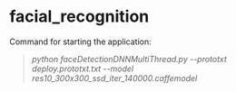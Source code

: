 # facial_recognition
Command for starting the application:<br/> 
> *python faceDetectionDNNMultiThread.py --prototxt deploy.prototxt.txt --model res10_300x300_ssd_iter_140000.caffemodel*
